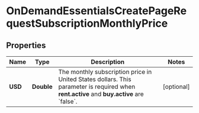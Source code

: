 

# OnDemandEssentialsCreatePageRequestSubscriptionMonthlyPrice


## Properties

| Name | Type | Description | Notes |
|------------ | ------------- | ------------- | -------------|
|**USD** | **Double** | The monthly subscription price in United States dollars. This parameter is required when **rent.active** and **buy.active** are &#x60;false&#x60;. |  [optional] |



